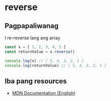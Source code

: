 # reverse

## Pagpapaliwanag
I re-reverse lang ang array

```javascript
const x = [ 1, 2, 3, 4, 5 ]
const returnValue = x.reverse()

console.log(x) // [ 5, 4, 3, 2, 1 ]
console.log(returnValue) // [ 5, 4, 3, 2, 1 ]
```

## Iba pang resources
 - [MDN Documentation (English)](https://developer.mozilla.org/en-US/docs/Web/JavaScript/Reference/Global_Objects/Array/reverse)